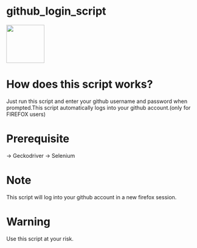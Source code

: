 # github_login_script

<img src="https://cdn.jsdelivr.net/gh/devicons/devicon/icons/python/python-original-wordmark.svg" width="100" height="100" />

# How does this script works?

Just run this script and enter your github username and password when prompted.This script automatically logs into your github account.(only for FIREFOX users)

# Prerequisite

-> Geckodriver
-> Selenium

# Note

This script will log into your github account in a new firefox session.

# Warning

Use this script at your risk.

